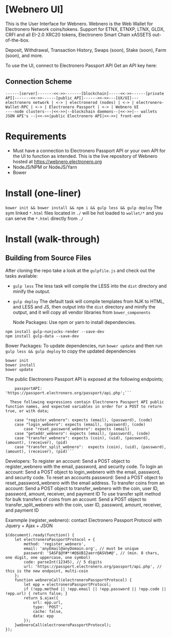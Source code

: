 # [Webnero UI]

This is the User Interface for Webnero. 
Webnero is the Web Wallet for Electronero Network coins/tokens. 
Support for ETNX, ETNXP, LTNX, GLDX, CRFI and all EI-2.0 XRC20 tokens, Electronero Smart Chain xASSETS out-of-the-box. 

Deposit, Withdrawal, Transaction History, Swaps (soon), Stake (soon), Farm (soon), and more.  

To use the UI, connect to Electronero Passport API 
Get an API key here: <insert API key>
  
## Connection Scheme
```
------[server]-------<<->>-------[blockchain]-----<<->>------[private API]-------<<->>------[public API]------<<->>---[UX/UI]---
electronero network | <-> | electronerod (nodes) | <-> | electronero-Wallet-RPC | <-> | Electronero Passport | <-> | Webnero UI
----node clusters---|<<->>|--blockchain daemons--|<<->>|-- wallets JSON API's --|<<->>|public Electronero API|<<->>| front-end
```
  
# Requirements
- Must have a connection to Electronero Passport API or your own API for the UI to function as intended. This is the live repository of Webnero hosted at https://webnero.electronero.org
- NodeJS/NPM or NodeJS/Yarn
- Bower
  
# Install (one-liner)
  ```bower init && bower install && npm i && gulp less && gulp deploy``` 
  The sym linked `*.html` files located in `./` will be hot loaded to `wallet/*` and you can serve the `*.html` directly from `./`
  
# Install (walk-through)
## Building from Source Files
  
  After cloning the repo take a look at the `gulpfile.js` and check out the tasks available:
* `gulp less` The less task will compile the LESS into the `dist` directory and minify the output.
* `gulp deploy` The default task will compile templates from NJK to HTML, and LESS and JS, then output into the `dist` directory and minify the output, and it will copy all vendor libraries from `bower_components` 
 
  Node Packages:
  Use npm or yarn to install dependencies.
```
npm install gulp-nunjucks-render --save-dev
npm install gulp-data --save-dev
```
  Bower Packages:
To update dependencies, run `bower update` and then run `gulp less && gulp deploy` to copy the updated dependencies
```
bower init
bower install
bower update
```


The public Electronero Passport API is exposed at the following endpoints;
  
```
    passportAPI: 'https://passport.electronero.org/passport/api.php';```
  
  These following expressions contain Electronero Passport API public function names, and expected variables in order for a POST to return true, or with data; 
```
		case "register_webnero": expects (email), (password), (code)
		case "login_webnero": expects (email), (password), (code)  
    		case "reset_password_webnero": expects (email) 
		case "getaddr_webnero": expects (email), (password), (code)
		case "transfer_webnero": expects (coin), (uid), (password), (amount), (receiver), (pid) 
		case "transfer_split_webnero":  expects (coin), (uid), (password), (amount), (receiver), (pid)```

Developers: 
	To register an account: Send a POST object to register_webnero with the email, password, and security code.
	To login an account: Send a POST object to login_webnero with the email, password, and security code.
	To reset an accounts password: Send a POST object to reset_password_webnero with the email address.
	To transfer coins from an account: Send a POST object to transfer_webnero with the coin, user ID, password, amount, receiver, and payment ID
	To use transfer split method for bulk transfers of coins from an account: Send a POST object to transfer_split_webnero with the coin, user ID, password, amount, receiver, and payment ID
	
Exammple (register_webnero): contact Electronero Passport Protocol with Jquery + Ajax + JSON
	
```
$(document).ready(function() {
    let electroneroPassportProtocol = { 
		method: 'register_webnero',
		email: 'anyEmail@anyDomain.org', // must be unique 
		password: 'SASF$@Y#*!#@$UB12aerr@ASVb#@', // (min. 8 chars, one digit, one uppercase, one symbol)
		code: parseInt(12345), // 5 digits 
		url: 'https://passport.electronero.org/passport/api.php', // this is the new endpoint, multi-coin
	}; 
	function webneroCall(electroneroPassportProtocol) {
		let epp = electroneroPassportProtocol;
		if (!epp.method || !epp.email || !epp.password || !epp.code || !epp.url) { return false; }
		return $.ajax({
		    url: epp.url,
		    type: 'POST',
		    cache: false,
		    data: epp
		});
    }webneroCall(electroneroPassportProtocol);
});
```
	

	
	
